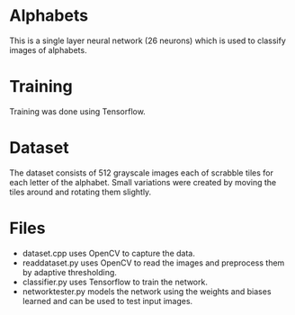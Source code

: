 # Alphabets
This is a single layer neural network (26 neurons) which is used to classify images of alphabets.

Training
========
Training was done using Tensorflow.

Dataset
=======

The dataset consists of 512 grayscale images each of scrabble tiles for each letter of the alphabet.
Small variations were created by moving the tiles around and rotating them slightly.

Files
=====
* dataset.cpp uses OpenCV to capture the data. 
* readdataset.py uses OpenCV to read the images and preprocess them by adaptive thresholding.
* classifier.py uses Tensorflow to train the network.
* networktester.py models the network using the weights and biases learned and can be used to test input images.
